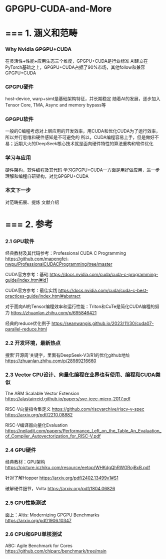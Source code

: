 # GPGPU-CUDA-and-More


# === 1. 涵义和范畴

### Why Nvidia GPGPU+CUDA
在灵活性+性能+应用生态三个维度，GPGPU+CUDA是行业标准
AI建立在PyTorch基础之上，GPGPU+CUDA占据了90%市场，其他follow和兼容GPGPU+CUDA

### GPGPU硬件
host-device, warp+simt是基础架构特征，并长期稳定
随着AI的发展，逐步加入Tensor Core, TMA, Async and memory bypass等

### GPGPU软件
一般的C编程考虑对上层应用的开发效率，用CUDA和优化CUDA为了运行效率，所以并行思维和硬件感知是不可避免的
所以，CUDA编程容易上手，但是做好不易；近期大火的DeepSeek核心技术就是面向硬件特性的算法重构和软件优化

### 学习与应用
硬件架构，软件编程及其代码
学习GPGPU+CUDA一方面是用好做应用，进一步理解和编程自研架构，对比GPGPU+CUDA

### 本文下一步
对范畴拓展、提炼
文献介绍

# === 2. 参考

### 2.1 GPU软件

经典教材及其代码参考：Professional CUDA C Programming
https://github.com/mapengfei-nwpu/ProfessionalCUDACProgramming/tree/master

CUDA官方参考：基础
https://docs.nvidia.com/cuda/cuda-c-programming-guide/index.html#id1

CUDA官方参考：最佳实践
https://docs.nvidia.com/cuda/cuda-c-best-practices-guide/index.html#abstract

对于面向AI的Tensor编程效率和运行性能：Triton和CuTe是简化CUDA编程的努力
https://zhuanlan.zhihu.com/p/695846421

经典的reduce优化例子
https://seanwangjs.github.io/2023/11/30/cuda07-parallel-reduce.html


### 2.2 开发环境，最新热点

搜索'开源周'关键字，里面有DeepSeek-V3/R1的优化github地址
https://zhuanlan.zhihu.com/p/28989216660

### 2.3 Vector CPU设计、向量化编程在业界也有使用、编程和CUDA类似

The ARM Scalable Vector Extension
https://alastairreid.github.io/papers/sve-ieee-micro-2017.pdf

RISC-V向量指令集定义
https://github.com/riscvarchive/riscv-v-spec
https://arxiv.org/pdf/2210.08882

RISC-V编译器向量化Evaluation
https://neiladit.com/papers/Performance_Left_on_the_Table_An_Evaluation_of_Compiler_Autovectorization_for_RISC-V.pdf

### 2.4 GPU硬件

经典教材：GPU架构
https://picture.iczhiku.com/resource/eetop/WHKdgQhRWGRojBxB.pdf

针对了解Hopper
https://arxiv.org/pdf/2402.13499v1#S1

破解硬件细节，Volta
https://arxiv.org/pdf/1804.06826

### 2.5 GPU性能测试

面上：Altis: Modernizing GPGPU Benchmarks
https://arxiv.org/pdf/1906.10347

### 2.6 CPU和GPU单核测试

ABC: Agile Benchmark for Cores
https://github.com/chiparc/benchmark/tree/main

